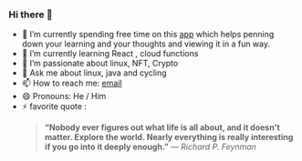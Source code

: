 ### Hi there 👋


- 🔭 I’m currently spending free time on this [app](https://learnts-f224b.web.app) which helps penning down your learning and your thoughts and viewing it in a fun way.
- 🌱 I’m currently learning React , cloud functions
- 👯 I’m passionate about linux, NFT, Crypto
- 💬 Ask me about linux, java and cycling
- 📫 How to reach me: [email](mailto:sangamesh_biradar@outlook.com)
- 😄 Pronouns: He / Him
- ⚡ favorite quote : 
   > **“Nobody ever figures out what life is all about, and it doesn't matter. Explore the world. Nearly everything is really interesting if you go into it deeply enough.”**
― _Richard P. Feynman_
